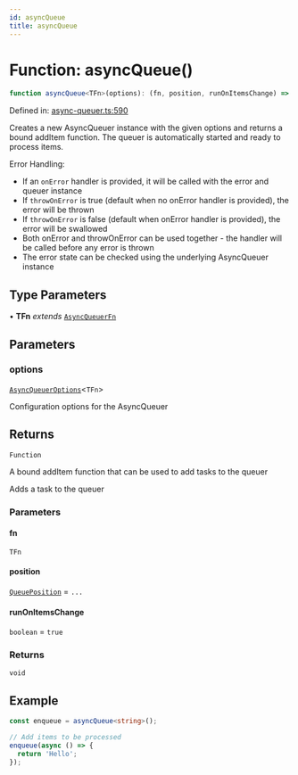 ```yaml
---
id: asyncQueue
title: asyncQueue
---
```


<!-- DO NOT EDIT: this page is autogenerated from the type comments -->

# Function: asyncQueue()

```ts
function asyncQueue<TFn>(options): (fn, position, runOnItemsChange) => void
```

Defined in: [async-queuer.ts:590](https://github.com/TanStack/pacer/blob/main/packages/pacer/src/async-queuer.ts#L590)

Creates a new AsyncQueuer instance with the given options and returns a bound addItem function.
The queuer is automatically started and ready to process items.

Error Handling:
- If an `onError` handler is provided, it will be called with the error and queuer instance
- If `throwOnError` is true (default when no onError handler is provided), the error will be thrown
- If `throwOnError` is false (default when onError handler is provided), the error will be swallowed
- Both onError and throwOnError can be used together - the handler will be called before any error is thrown
- The error state can be checked using the underlying AsyncQueuer instance

## Type Parameters

• **TFn** *extends* [`AsyncQueuerFn`](../type-aliases/asyncqueuerfn.md)

## Parameters

### options

[`AsyncQueuerOptions`](../interfaces/asyncqueueroptions.md)\<`TFn`\>

Configuration options for the AsyncQueuer

## Returns

`Function`

A bound addItem function that can be used to add tasks to the queuer

Adds a task to the queuer

### Parameters

#### fn

`TFn`

#### position

[`QueuePosition`](../type-aliases/queueposition.md) = `...`

#### runOnItemsChange

`boolean` = `true`

### Returns

`void`

## Example

```ts
const enqueue = asyncQueue<string>();

// Add items to be processed
enqueue(async () => {
  return 'Hello';
});
```
